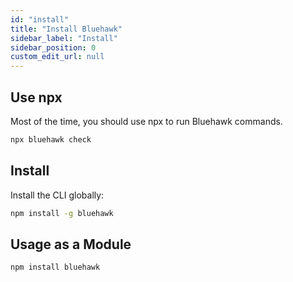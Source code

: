 ```yaml
---
id: "install"
title: "Install Bluehawk"
sidebar_label: "Install"
sidebar_position: 0
custom_edit_url: null
---
```


## Use npx

Most of the time, you should use npx to run Bluehawk commands.

```sh
npx bluehawk check
```

## Install

Install the CLI globally:

```sh
npm install -g bluehawk
```

## Usage as a Module

```sh
npm install bluehawk
```
